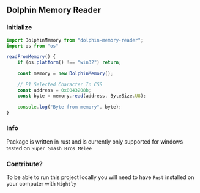 ## Dolphin Memory Reader

### Initialize

```ts
import DolphinMemory from "dolphin-memory-reader";
import os from "os"

readFromMemory() {
    if (os.platform() !== "win32") return;

    const memory = new DolphinMemory();

    // P1 Selected Character In CSS
    const address = 0x8043208b;
    const byte = memory.read(address, ByteSize.U8);

    console.log("Byte from memory", byte);
}
```

### Info

Package is written in rust and is currently only supported for windows tested on `Super Smash Bros Melee`

### Contribute?

To be able to run this project locally you will need to have `Rust` installed on your computer with `Nightly`

